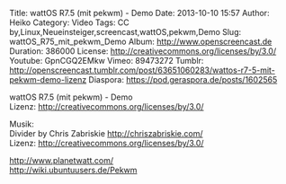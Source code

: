 Title: wattOS R7.5 (mit pekwm) - Demo
Date: 2013-10-10 15:57
Author: Heiko
Category: Video
Tags: CC by,Linux,Neueinsteiger,screencast,wattOS,pekwm,Demo
Slug: wattOS_R75_mit_pekwm_Demo
Album: http://www.openscreencast.de
Duration: 386000
License: http://creativecommons.org/licenses/by/3.0/
Youtube: GpnCGQ2EMkw
Vimeo: 89473272
Tumblr: http://openscreencast.tumblr.com/post/63651060283/wattos-r7-5-mit-pekwm-demo-lizenz
Diaspora: https://pod.geraspora.de/posts/1602565

wattOS R7.5 (mit pekwm) - Demo  
Lizenz: <http://creativecommons.org/licenses/by/3.0/>  
  
Musik:  
Divider by Chris Zabriskie <http://chriszabriskie.com/>  
Lizenz: <http://creativecommons.org/licenses/by/3.0/>  
  
<http://www.planetwatt.com/>  
<http://wiki.ubuntuusers.de/Pekwm>

